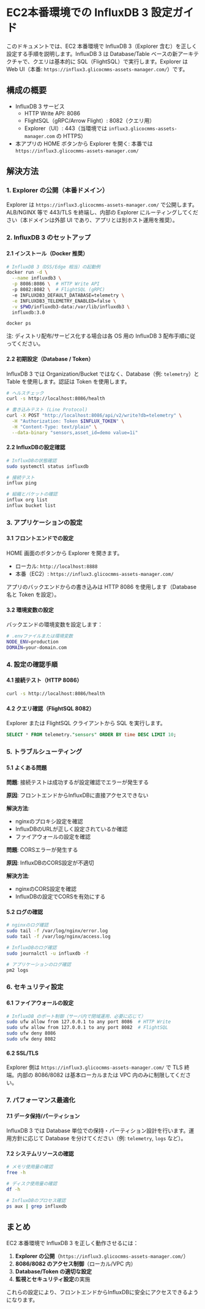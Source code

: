 # EC2本番環境での InfluxDB 3 設定ガイド

このドキュメントでは、EC2 本番環境で InfluxDB 3（Explorer 含む）を正しく設定する手順を説明します。InfluxDB 3 は Database/Table ベースの新アーキテクチャで、クエリは基本的に SQL（FlightSQL）で実行します。Explorer は Web UI（本番: `https://influx3.glicocmms-assets-manager.com/`）です。

## 構成の概要

- InfluxDB 3 サービス
  - HTTP Write API: 8086
  - FlightSQL（gRPC/Arrow Flight）: 8082（クエリ用）
  - Explorer（UI）: 443（当環境では `influx3.glicocmms-assets-manager.com` の HTTPS）
- 本アプリの HOME ボタンから Explorer を開く: 本番では `https://influx3.glicocmms-assets-manager.com/`

## 解決方法

### 1. Explorer の公開（本番ドメイン）

Explorer は `https://influx3.glicocmms-assets-manager.com/` で公開します。ALB/NGINX 等で 443/TLS を終端し、内部の Explorer にルーティングしてください（本ドメインは外部 UI であり、アプリとは別ホスト運用を推奨）。

### 2. InfluxDB 3 のセットアップ

#### 2.1 インストール（Docker 推奨）

```bash
# InfluxDB 3（OSS/Edge 相当）の起動例
docker run -d \
  --name influxdb3 \
  -p 8086:8086 \  # HTTP Write API
  -p 8082:8082 \  # FlightSQL (gRPC)
  -e INFLUXDB3_DEFAULT_DATABASE=telemetry \
  -e INFLUXDB3_TELEMETRY_ENABLED=false \
  -v $PWD/influxdb3-data:/var/lib/influxdb3 \
  influxdb:3.0

docker ps
```

注: ディストリ配布/サービス化する場合は各 OS 用の InfluxDB 3 配布手順に従ってください。

#### 2.2 初期設定（Database / Token）

InfluxDB 3 では Organization/Bucket ではなく、Database（例: `telemetry`）と Table を使用します。認証は Token を使用します。

```bash
# ヘルスチェック
curl -s http://localhost:8086/health

# 書き込みテスト (Line Protocol)
curl -X POST "http://localhost:8086/api/v2/write?db=telemetry" \
  -H "Authorization: Token $INFLUX_TOKEN" \
  -H "Content-Type: text/plain" \
  --data-binary "sensors,asset_id=demo value=1i"
```

#### 2.2 InfluxDBの設定確認

```bash
# InfluxDBの状態確認
sudo systemctl status influxdb

# 接続テスト
influx ping

# 組織とバケットの確認
influx org list
influx bucket list
```

### 3. アプリケーションの設定

#### 3.1 フロントエンドでの設定

HOME 画面のボタンから Explorer を開きます。

- ローカル: `http://localhost:8888`
- 本番（EC2）: `https://influx3.glicocmms-assets-manager.com/`

アプリのバックエンドからの書き込みは HTTP 8086 を使用します（Database 名と Token を設定）。

#### 3.2 環境変数の設定

バックエンドの環境変数を設定します：

```bash
# .envファイルまたは環境変数
NODE_ENV=production
DOMAIN=your-domain.com
```

### 4. 設定の確認手順

#### 4.1 接続テスト（HTTP 8086）

```bash
curl -s http://localhost:8086/health
```

#### 4.2 クエリ確認（FlightSQL 8082）

Explorer または FlightSQL クライアントから SQL を実行します。

```sql
SELECT * FROM telemetry."sensors" ORDER BY time DESC LIMIT 10;
```

### 5. トラブルシューティング

#### 5.1 よくある問題

**問題**: 接続テストは成功するが設定確認でエラーが発生する

**原因**: フロントエンドからInfluxDBに直接アクセスできない

**解決方法**: 
- nginxのプロキシ設定を確認
- InfluxDBのURLが正しく設定されているか確認
- ファイアウォールの設定を確認

**問題**: CORSエラーが発生する

**原因**: InfluxDBのCORS設定が不適切

**解決方法**:
- nginxのCORS設定を確認
- InfluxDBの設定でCORSを有効にする

#### 5.2 ログの確認

```bash
# nginxのログ確認
sudo tail -f /var/log/nginx/error.log
sudo tail -f /var/log/nginx/access.log

# InfluxDBのログ確認
sudo journalctl -u influxdb -f

# アプリケーションのログ確認
pm2 logs
```

### 6. セキュリティ設定

#### 6.1 ファイアウォールの設定

```bash
# InfluxDB のポート制御（サーバ内で閉域運用、必要に応じて）
sudo ufw allow from 127.0.0.1 to any port 8086  # HTTP Write
sudo ufw allow from 127.0.0.1 to any port 8082  # FlightSQL
sudo ufw deny 8086
sudo ufw deny 8082
```

#### 6.2 SSL/TLS

Explorer 側は `https://influx3.glicocmms-assets-manager.com/` で TLS 終端。内部の 8086/8082 は基本ローカルまたは VPC 内のみに制限してください。

### 7. パフォーマンス最適化

#### 7.1 データ保持/パーティション

InfluxDB 3 では Database 単位での保持・パーティション設計を行います。運用方針に応じて Database を分けてください（例: `telemetry`, `logs` など）。

#### 7.2 システムリソースの確認

```bash
# メモリ使用量の確認
free -h

# ディスク使用量の確認
df -h

# InfluxDBのプロセス確認
ps aux | grep influxdb
```

## まとめ

EC2 本番環境で InfluxDB 3 を正しく動作させるには：

1. **Explorer の公開**（`https://influx3.glicocmms-assets-manager.com/`）
2. **8086/8082 のアクセス制御**（ローカル/VPC 内）
3. **Database/Token の適切な設定**
4. **監視とセキュリティ設定**の実施

これらの設定により、フロントエンドからInfluxDBに安全にアクセスできるようになります。
